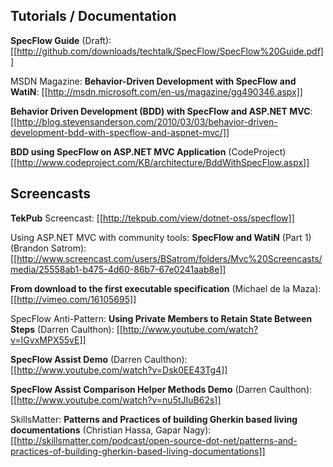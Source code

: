 ## Tutorials / Documentation

**SpecFlow Guide** (Draft): [[http://github.com/downloads/techtalk/SpecFlow/SpecFlow%20Guide.pdf]]

MSDN Magazine: **Behavior-Driven Development with SpecFlow and WatiN**: [[http://msdn.microsoft.com/en-us/magazine/gg490346.aspx]]

**Behavior Driven Development (BDD) with SpecFlow and ASP.NET MVC**: [[http://blog.stevensanderson.com/2010/03/03/behavior-driven-development-bdd-with-specflow-and-aspnet-mvc/]]

**BDD using SpecFlow on ASP.NET MVC Application** (CodeProject) [[http://www.codeproject.com/KB/architecture/BddWithSpecFlow.aspx]]

## Screencasts

**TekPub** Screencast: 
[[http://tekpub.com/view/dotnet-oss/specflow]]

Using ASP.NET MVC with community tools: **SpecFlow and WatiN** (Part 1) (Brandon Satrom):
[[http://www.screencast.com/users/BSatrom/folders/Mvc%20Screencasts/media/25558ab1-b475-4d60-86b7-67e0241aab8e]]

**From download to the first executable specification** (Michael de la Maza):
[[http://vimeo.com/16105695]]

SpecFlow Anti-Pattern: **Using Private Members to Retain State Between Steps** (Darren Caulthon):
[[http://www.youtube.com/watch?v=IGvxMPX55vE]]

**SpecFlow Assist Demo** (Darren Caulthon):
[[http://www.youtube.com/watch?v=Dsk0EE43Tg4]]

**SpecFlow Assist Comparison Helper Methods Demo** (Darren Caulthon):
[[http://www.youtube.com/watch?v=nu5tJIuB62s]]

SkillsMatter: **Patterns and Practices of building Gherkin based living documentations** (Christian Hassa, Gapar Nagy): 
[[http://skillsmatter.com/podcast/open-source-dot-net/patterns-and-practices-of-building-gherkin-based-living-documentations]]
